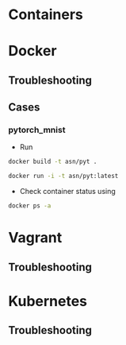 # Containers

# Docker

## Troubleshooting

## Cases

### pytorch_mnist
- Run
```bash
docker build -t asn/pyt .

docker run -i -t asn/pyt:latest
```
- Check container status using
```bash
docker ps -a
```

# Vagrant

## Troubleshooting

# Kubernetes

## Troubleshooting
